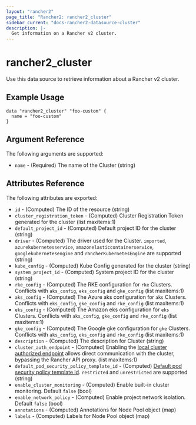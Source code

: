 ```yaml
---
layout: "rancher2"
page_title: "Rancher2: rancher2_cluster"
sidebar_current: "docs-rancher2-datasource-cluster"
description: |-
  Get information on a Rancher v2 cluster.
---
```


# rancher2\_cluster

Use this data source to retrieve information about a Rancher v2 cluster.

## Example Usage

```hcl
data "rancher2_cluster" "foo-custom" {
  name = "foo-custom"
}
```

## Argument Reference

The following arguments are supported:

* `name` - (Required) The name of the Cluster (string)

## Attributes Reference

The following attributes are exported:

* `id` - (Computed) The ID of the resource (string)
* `cluster_registration_token` - (Computed) Cluster Registration Token generated for the cluster (list maxitems:1)
* `default_project_id` - (Computed) Default project ID for the cluster (string)
* `driver` - (Computed) The driver used for the Cluster. `imported`, `azurekubernetesservice`, `amazonelasticcontainerservice`, `googlekubernetesengine` and `rancherKubernetesEngine` are supported (string)
* `kube_config` - (Computed) Kube Config generated for the cluster (string)
* `system_project_id` - (Computed) System project ID for the cluster (string)
* `rke_config` - (Computed) The RKE configuration for `rke` Clusters. Conflicts with `aks_config`, `eks_config` and `gke_config` (list maxitems:1)
* `aks_config` - (Computed) The Azure aks configuration for `aks` Clusters. Conflicts with `eks_config`, `gke_config` and `rke_config` (list maxitems:1)
* `eks_config` - (Computed) The Amazon eks configuration for `eks` Clusters. Conflicts with `aks_config`, `gke_config` and `rke_config` (list maxitems:1)
* `gke_config` - (Computed) The Google gke configuration for `gke` Clusters. Conflicts with `aks_config`, `eks_config` and `rke_config` (list maxitems:1)
* `description` - (Computed) The description for Cluster (string)
* `cluster_auth_endpoint` - (Computed) Enabling the [local cluster authorized endpoint](https://rancher.com/docs/rancher/v2.x/en/cluster-provisioning/rke-clusters/options/#local-cluster-auth-endpoint) allows direct communication with the cluster, bypassing the Rancher API proxy. (list maxitems:1)
* `default_pod_security_policy_template_id` - (Computed) [Default pod security policy template id](https://rancher.com/docs/rancher/v2.x/en/cluster-provisioning/rke-clusters/options/#pod-security-policy-support). `restricted` and `unrestricted` are supported (string)
* `enable_cluster_monitoring` - (Computed) Enable built-in cluster monitoring. Default `false` (bool)
* `enable_network_policy` - (Computed) Enable project network isolation. Default `false` (bool)
* `annotations` - (Computed) Annotations for Node Pool object (map)
* `labels` - (Computed) Labels for Node Pool object (map)
